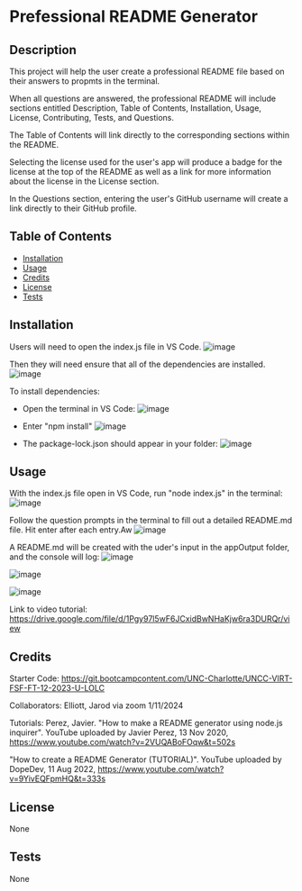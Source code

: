 # Prefessional README Generator

## Description

This project will help the user create a professional README file based on their answers to propmts in the terminal.

When all questions are answered, the professional README will include sections entitled Description, Table of Contents, Installation, Usage, License, Contributing, Tests, and Questions.

The Table of Contents will link directly to the corresponding sections within the README.

Selecting the license used for the user's app will produce a badge for the license at the top of the README as well as a link for more information about the license in the License section.

In the Questions section, entering the user's GitHub username will create a link directly to their GitHub profile.

## Table of Contents

- [Installation](#installation)
- [Usage](#usage)
- [Credits](#credits)
- [License](#license)
- [Tests](#tests)

## Installation

Users will need to open the index.js file in VS Code.
![image](https://github.com/NatalieYaspo/Professional_README_Generator/assets/149972640/20348d88-fb48-4c89-bd6e-728dbcc86cbb)

Then they will need ensure that all of the dependencies are installed.
![image](https://github.com/NatalieYaspo/Professional_README_Generator/assets/149972640/ecba2ec0-ecbb-4e4c-80c8-9253caa56cab)

To install dependencies:
- Open the terminal in VS Code:
![image](https://github.com/NatalieYaspo/Professional_README_Generator/assets/149972640/81229b55-723e-4b0a-8d38-6a4f068c206e)

- Enter "npm install"
![image](https://github.com/NatalieYaspo/Professional_README_Generator/assets/149972640/60aa1e6f-71b0-41f6-b049-d172aabed923)

- The package-lock.json should appear in your folder:
![image](https://github.com/NatalieYaspo/Professional_README_Generator/assets/149972640/d04f5003-c973-4b48-acfa-336e42eeaf31)

## Usage

With the index.js file open in VS Code, run "node index.js" in the terminal:
![image](https://github.com/NatalieYaspo/Professional_README_Generator/assets/149972640/144a5f3b-f2b9-4856-8627-a09665159d4c)

Follow the question prompts in the terminal to fill out a detailed README.md file. Hit enter after each entry.Aw
![image](https://github.com/NatalieYaspo/Professional_README_Generator/assets/149972640/b5f226d3-b056-4943-84b8-008056d25da0)

A README.md will be created with the uder's input in the appOutput folder, and the console will log: 
![image](https://github.com/NatalieYaspo/Professional_README_Generator/assets/149972640/3078a071-d7b9-457d-a922-5ddee028003f)

![image](https://github.com/NatalieYaspo/Professional_README_Generator/assets/149972640/4e7535e7-8874-40d8-b485-f3705cab10cb)

![image](https://github.com/NatalieYaspo/Professional_README_Generator/assets/149972640/58392ad8-f553-49a9-aa3e-166d88a16c58)

Link to video tutorial: https://drive.google.com/file/d/1Pgy97l5wF6JCxidBwNHaKjw6ra3DURQr/view

## Credits

Starter Code: https://git.bootcampcontent.com/UNC-Charlotte/UNCC-VIRT-FSF-FT-12-2023-U-LOLC

Collaborators: Elliott, Jarod via zoom 1/11/2024

Tutorials: Perez, Javier. "How to make a README generator using node.js inquirer". YouTube uploaded by Javier Perez, 13 Nov 2020, https://www.youtube.com/watch?v=2VUQABoFOqw&t=502s 

"How to create a README Generator (TUTORIAL)". YouTube uploaded by DopeDev, 11 Aug 2022, https://www.youtube.com/watch?v=9YivEQFpmHQ&t=333s

## License

None

## Tests

None
